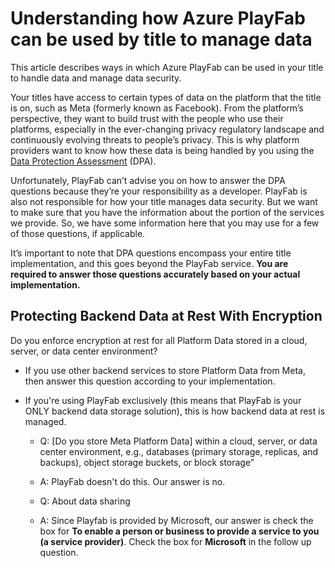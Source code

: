 # Understanding how Azure PlayFab can be used by title to manage data

This article describes ways in which Azure PlayFab can be used in your title to handle data and manage data security.

Your titles have access to certain types of data on the platform that the title is on, such as Meta (formerly known as Facebook). From the platform’s perspective, they want to build trust with the people who use their platforms, especially in the ever-changing privacy regulatory landscape and continuously evolving threats to people’s privacy. This is why platform providers want to know how these data is being handled by you using the [Data Protection Assessment](https://developers.facebook.com/docs/development/maintaining-data-access/data-protection-assessment/faq) (DPA).

Unfortunately, PlayFab can’t advise you on how to answer the DPA questions because they’re your responsibility as a developer. PlayFab is also not responsible for how your title manages data security. But we want to make sure that you have the information about the portion of the services we provide. So, we have some information here that you may use for a few of those questions, if applicable.

It’s important to note that DPA questions encompass your entire title implementation, and this goes beyond the PlayFab service. **You are required to answer those questions accurately based on your actual implementation.**

## Protecting Backend Data at Rest With Encryption 

Do you enforce encryption at rest for all Platform Data stored in a cloud, server, or data center environment?

* If you use other backend services to store Platform Data from Meta, then answer this question according to your implementation.
* If you're using PlayFab exclusively (this means that PlayFab is your ONLY backend data storage solution), this is how backend data at rest is managed. 

  * Q: [Do you store Meta Platform Data] within a cloud, server, or data center environment, e.g., databases (primary storage, replicas, and backups), object storage buckets, or block storage”
  * A: PlayFab doesn't do this. Our answer is no.
    
  * Q: About data sharing
  * A: Since Playfab is provided by Microsoft, our answer is check the box for **To enable a person or business to provide a service to you (a service provider)**. Check the box for **Microsoft** in the follow up question. 


